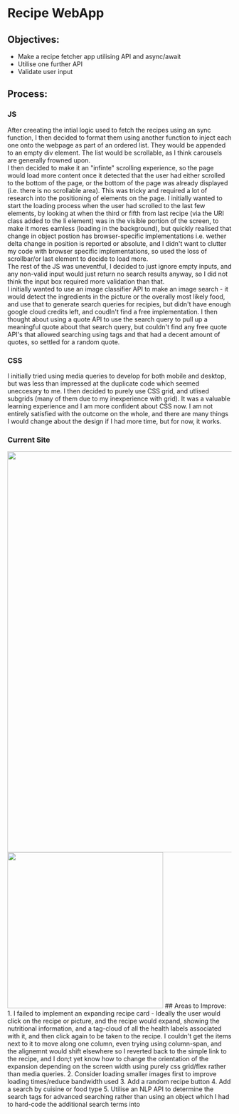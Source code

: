 # Recipe WebApp

## Objectives:

- Make a recipe fetcher app utilising API and async/await
- Utilise one further API
- Validate user input

## Process:
### JS 
After creeating the intial logic used to fetch the recipes using an sync function, I then decided to format them using another function to inject each one onto the webpage as part of an ordered list. They would be appended to an empty div element. The list would be scrollable, as I think carousels are generally frowned upon.    
I then decided to make it an "infinte" scrolling experience, so the page would load more content once it detected that the user had either scrolled to the bottom of the page, or the bottom of the page was already displayed (i.e. there is no scrollable area). This was tricky and required a lot of research into the positioning of elements on the page. I initially wanted to start the loading process when the user had scrolled to the last few elements, by looking at when the third or fifth from last recipe (via the URI class added to the li element) was in the visible portion of the screen, to make it mores eamless (loading in the background), but quickly realised that change in object postion has browser-specific implementations i.e. wether delta change in position is reported or absolute, and I didn't want to clutter my code with browser specific implementations, so used the loss of scrollbar/or last element to decide to load more.  
The rest of the JS was uneventful, I decided to just ignore empty inputs, and any non-valid input would just return no search results anyway, so I did not think the input box required more validation than that.  
I initially wanted to use an image classifier API to make an image search - it would detect the ingredients in the picture or the overally most likely food, and use that to generate search queries for recipies, but didn't have enough google cloud credits left, and coudln't find a free implementation. I then thought about using a quote API to use the search query to pull up a meaningful quote about that search query, but couldn't find any free quote API's that allowed searching using tags and that had a decent amount of quotes, so settled for a random quote.  
### CSS  
I initially tried using media queries to develop for both mobile and desktop, but was less than impressed at the duplicate code which seemed uneccesary to me. I then decided to purely use CSS grid, and utlised subgrids (many of them due to my inexperience with grid). It was a valuable learning experience and I am more confident about CSS now. I am not entirely satisfied with the outcome on the whole, and there are many things I would change about the design if I had more time, but for now, it works.

### Current Site
<img src="images/desktop_test.gif" width = 900>
<img src="images/mobile_test.gif" width = 350>
## Areas to Improve:
1. I failed to implement an expanding recipe card - Ideally the user would click on the recipe or picture, and the recipe would expand, showing the nutritional information, and a tag-cloud of all the health labels associated with it, and then click again to be taken to the recipe. I couldn't get the items next to it to move along one column, even trying using column-span, and the alignemnt would shift elsewhere so I reverted back to the simple link to the recipe, and I don;t yet know how to change the orientation of the expansion depending on the screen width using purely css grid/flex rather than media queries.
2. Consider loading smaller images first to improve loading times/reduce bandwidth used
3. Add a random recipe button
4. Add a search by cuisine or food type
5. Utilise an NLP API to determine the search tags for advanced searching rather than using an object which I had to hard-code the additional search terms into
